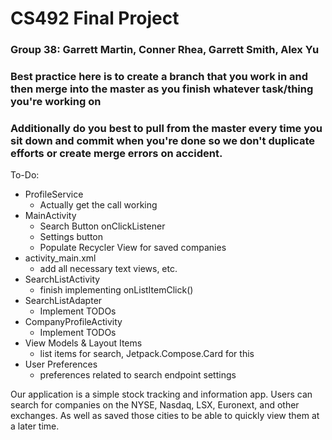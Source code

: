 # CS492 Final Project
### Group 38: Garrett Martin, Conner Rhea, Garrett Smith, Alex Yu

### Best practice here is to create a branch that you work in and then merge into the master as you finish whatever task/thing you're working on
### Additionally do you best to pull from the master every time you sit down and commit when you're done so we don't duplicate efforts or create merge errors on accident.

To-Do:

- ProfileService
    - Actually get the call working
- MainActivity
    - Search Button onClickListener
    - Settings button  
    - Populate Recycler View for saved companies
- activity_main.xml
    - add all necessary text views, etc.
- SearchListActivity
    - finish implementing onListItemClick()
- SearchListAdapter
    - Implement TODOs
- CompanyProfileActivity
    - Implement TODOs
- View Models & Layout Items
    - list items for search, Jetpack.Compose.Card for this
- User Preferences
    - preferences related to search endpoint settings
    
Our application is a simple stock tracking and information app. Users can search for companies on the NYSE, Nasdaq, LSX, Euronext, and other exchanges. As well as saved those cities to be able to quickly view them at a later time.
